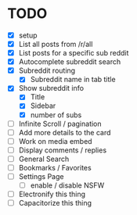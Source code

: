 # TODO

* [x] setup
* [x] List all posts from /r/all
* [x] List posts for a specific sub reddit
* [x] Autocomplete subreddit search
* [x] Subreddit routing
  * [x] Subreddit name in tab title
* [x] Show subreddit info
  * [x] Title
  * [x] Sidebar
  * [x] number of subs
* [ ] Infinite Scroll / pagination
* [ ] Add more details to the card
* [ ] Work on media embed
* [ ] Display comments / replies
* [ ] General Search
* [ ] Bookmarks / Favorites
* [ ] Settings Page
  * [ ] enable / disable NSFW
* [ ] Electronify this thing
* [ ] Capacitorize this thing